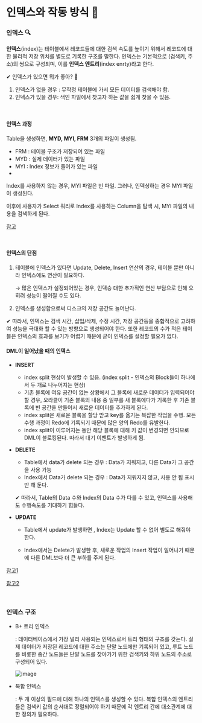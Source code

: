 # 인덱스와 작동 방식 📑

### 인덱스 🔍

**인덱스**(index)는 테이블에서 레코드들에 대한 검색 속도를 높이기 위해서 레코드에 대한 물리적 저장 위치를 별도로 기록한 구조를 말한다. 인덱스는 기본적으로 (검색키, 주소)의 쌍으로 구성되며, 이를 **인덱스 엔트리**(index enrty)라고 한다.

✔ 인덱스가 있으면 뭐가 좋아? 🤔

1. 인덱스가 없을 경우 : 무작정 테이블에 가서 모든 데이터를 검색해야 함.
2. 인덱스가 있을 경우: 색인 파일에서 찾고자 하는 값을 쉽게 찾을 수 있음.

<br>

#### **인덱스 과정**

Table을 생성하면, **MYD, MYI, FRM** 3개의 파일이 생성됨.

- FRM : 테이블 구조가 저장되어 있는 파일
- MYD : 실제 데이터가 있는 파일
- MYI : Index 정보가 들어가 있는 파일
- 

Index를 사용하지 않는 경우, MYI 파일은 빈 파일. 그러나, 인덱싱하는 경우 MYI 파일이 생성된다.

이후에 사용자가 Select 쿼리로 Index를 사용하는 Column을 탐색 시, MYI 파일의 내용을 검색하게 된다.

[참고](https://gyoogle.dev/blog/computer-science/data-base/Index-.html)

<br>

#### **인덱스의 단점**

1. 테이블에 인덱스가 있다면 Update, Delete, Insert 연산의 경우, 테이블 뿐만 아니라 인덱스에도 연산이 필요하다.

   → 많은 인덱스가 설정되어있는 경우, 인덱승 대한 추가적인 연산 부담으로 인해 오히려 성능이 떨어질 수도 있다.

2. 인덱스를 생성함으로써 디스크의 저장 공간도 늘어난다.

✔ 따라서, 인덱스는 검색 시간, 삽입/삭제, 수정 시간, 저장 공간등을 종합적으로 고려하여 성능을 극대화 할 수 있는 방향으로 생성되어야 한다. 또한 레코드의 수가 적은 테이블은 인덱스의 효과를 보기가 어렵기 때문에 굳이 인덱스를 설정할 필요가 없다.



#### DML이 일어났을 때의 인덱스

- **INSERT**
  - index split 현상이 발생할 수 있음. (index split - 인덱스의 Block들이 하나에서 두 개로 나누어지는 현상) 
  - 기존 블록에 여유 공간이 없는 상황에서  그 블록에 새로운 데이터가 입력되어야 할 경우, 오라클이 기존 블록의 내용 중 일부를 새 블록에다가 기록한 후 기존 블록에 빈 공간을 만들어서 새로운 데이터를 추가하게 된다.
  - index split은 새로운 블록을 할당 받고 key를 옮기는 복잡한 작업을 수행.  모든 수행 과정이 Redo에 기록되기 때문에 많은 양의 Redo를 유발한다.
  - index split이 이루어지는 동안 해당 블록에 대해 키 값이 변경되면 안되므로 DML이 블로킹된다. 따라서 대기 이벤트가 발생하게 됨.
    

- **DELETE**

  - Table에서 data가 delete 되는 경우 : Data가 지워지고, 다른 Data가 그 공간을 사용 가능
  - Index에서 Data가 delete 되는 경우 : Data가 지워지지 않고, 사용 안 됨 표시만 해 둔다.

  ✔ 따라서, Table의 Data 수와 Index의 Data 수가 다를 수 있고, 인덱스를 사용해도 수행속도를 기대하기 힘들다.



- **UPDATE**

  - Table에서 update가 발생하면 , Index는 Update 할 수 없어 별도로 해줘야 한다.

  - Index에서는 Delete가 발생한 후, 새로운 작업의 Insert 작업이 일어나기 때문에 다른 DML보다 더 큰 부하를 주게 된다. 

    

[참고1](https://lalwr.blogspot.com/2016/02/db-index.html)

[참고2](https://gyoogle.dev/blog/computer-science/data-base/Index-.html)

<br>

### 인덱스 구조

- B+ 트리 인덱스

  : 데이터베이스에서 가장 널리 사용되는 인덱스로서 트리 형태의 구조를 갖는다. 실제 데이터가 저장된 레코드에 대한 주소는 단말 노드에만 기록되어 있고, 루트 노드를 비롯한 중간 노드들은 단말 노드를 찾아가기 위한 검색키와 하위 노드의 주소로 구성되어 있다.

  ![image](https://user-images.githubusercontent.com/62419307/89769743-a8828900-db38-11ea-9789-b8116267fd32.png)

  

- 복합 인덱스

  : 두 개 이상의 필드에 대해 하나의 인덱스를 생성할 수 있다. 복합 인덱스의 엔트리들은 검색키 값의 순서대로 정렬되어야 하기 때문에 각 엔트리 간에 대소관계에 대한 정의가 필요하다.

  